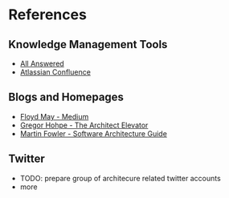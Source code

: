 # References

## Knowledge Management Tools

* [All Answered](https://www.allanswered.com)
* [Atlassian Confluence](https://www.atlassian.com/software/confluence)

## Blogs and Homepages

* [Floyd May - Medium](https://medium.com/@floyd.may)
* [Gregor Hohpe - The Architect Elevator](https://architectelevator.com/about/)
* [Martin Fowler - Software Architecture Guide](https://martinfowler.com/architecture/)

## Twitter

* TODO: prepare group of architecure related twitter accounts 
* more

